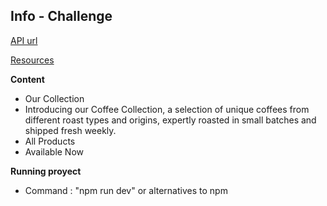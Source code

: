 ## Info - Challenge

[API url](https://raw.githubusercontent.com/devchallenges-io/web-project-ideas/main/front-end-projects/data/simple-coffee-listing-data.json)

[Resources](https://devchallenges.io/api/download?name=(frontend)simple-coffee-listing.zip)

**Content**

- Our Collection
- Introducing our Coffee Collection, a selection of unique coffees from different roast types and origins, expertly roasted in small batches and shipped fresh weekly.
- All Products
- Available Now

**Running proyect**
- Command : "npm run dev" or alternatives to npm